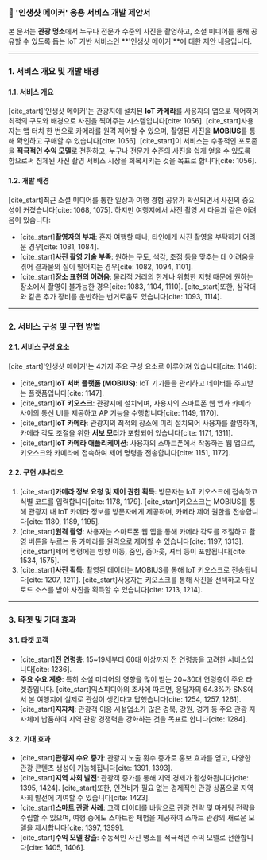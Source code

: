 ### 📸 '인생샷 메이커' 응용 서비스 개발 제안서

본 문서는 **관광 명소**에서 누구나 전문가 수준의 사진을 촬영하고, 소셜 미디어를 통해 공유할 수 있도록 돕는 IoT 기반 서비스인 **'인생샷 메이커'**에 대한 제안 내용입니다.

---

### 1. 서비스 개요 및 개발 배경

#### 1.1. 서비스 개요
[cite_start]'인생샷 메이커'는 관광지에 설치된 **IoT 카메라**를 사용자의 앱으로 제어하여 최적의 구도와 배경으로 사진을 찍어주는 시스템입니다[cite: 1056]. [cite_start]사용자는 앱 터치 한 번으로 카메라를 원격 제어할 수 있으며, 촬영된 사진을 **MOBIUS**를 통해 확인하고 구매할 수 있습니다[cite: 1056]. [cite_start]이 서비스는 수동적인 포토존을 **적극적인 수익 모델**로 전환하고, 누구나 전문가 수준의 사진을 쉽게 얻을 수 있도록 함으로써 침체된 사진 촬영 서비스 시장을 회복시키는 것을 목표로 합니다[cite: 1056].

#### 1.2. 개발 배경
[cite_start]최근 소셜 미디어를 통한 일상과 여행 경험 공유가 확산되면서 사진의 중요성이 커졌습니다[cite: 1068, 1075]. 하지만 여행지에서 사진 촬영 시 다음과 같은 어려움이 있습니다:
* [cite_start]**촬영자의 부재**: 혼자 여행할 때나, 타인에게 사진 촬영을 부탁하기 어려운 경우[cite: 1081, 1084].
* [cite_start]**사진 촬영 기술 부족**: 원하는 구도, 색감, 초점 등을 맞추는 데 어려움을 겪어 결과물의 질이 떨어지는 경우[cite: 1082, 1094, 1101].
* [cite_start]**장소 표현의 어려움**: 물리적 거리의 한계나 위험한 지형 때문에 원하는 장소에서 촬영이 불가능한 경우[cite: 1083, 1104, 1110]. [cite_start]또한, 삼각대와 같은 추가 장비를 운반하는 번거로움도 있습니다[cite: 1093, 1114].

---

### 2. 서비스 구성 및 구현 방법

#### 2.1. 서비스 구성 요소
[cite_start]'인생샷 메이커'는 4가지 주요 구성 요소로 이루어져 있습니다[cite: 1146]:
* [cite_start]**IoT 서버 플랫폼 (MOBIUS)**: IoT 기기들을 관리하고 데이터를 주고받는 플랫폼입니다[cite: 1147].
* [cite_start]**IoT 키오스크**: 관광지에 설치되며, 사용자의 스마트폰 웹 앱과 카메라 사이의 통신 UI를 제공하고 AP 기능을 수행합니다[cite: 1149, 1170].
* [cite_start]**IoT 카메라**: 관광지의 최적의 장소에 미리 설치되어 사용자를 촬영하며, 카메라 각도 조절을 위한 **서보 모터**가 포함되어 있습니다[cite: 1171, 1311].
* [cite_start]**IoT 카메라 애플리케이션**: 사용자의 스마트폰에서 작동하는 웹 앱으로, 키오스크와 카메라에 접속하여 제어 명령을 전송합니다[cite: 1151, 1172].

#### 2.2. 구현 시나리오
1.  [cite_start]**카메라 정보 요청 및 제어 권한 획득**: 방문자는 IoT 키오스크에 접속하고 식별 코드를 입력합니다[cite: 1178, 1179]. [cite_start]키오스크는 MOBIUS를 통해 관광지 내 IoT 카메라 정보를 방문자에게 제공하며, 카메라 제어 권한을 전송합니다[cite: 1180, 1189, 1195].
2.  [cite_start]**원격 촬영**: 사용자는 스마트폰 웹 앱을 통해 카메라 각도를 조절하고 촬영 버튼을 누르는 등 카메라를 원격으로 제어할 수 있습니다[cite: 1197, 1313]. [cite_start]제어 명령에는 방향 이동, 줌인, 줌아웃, 셔터 등이 포함됩니다[cite: 1534, 1575].
3.  [cite_start]**사진 획득**: 촬영된 데이터는 MOBIUS를 통해 IoT 키오스크로 전송됩니다[cite: 1207, 1211]. [cite_start]사용자는 키오스크를 통해 사진을 선택하고 다운로드 소스를 받아 사진을 획득할 수 있습니다[cite: 1213, 1214].

---

### 3. 타겟 및 기대 효과

#### 3.1. 타겟 고객
* [cite_start]**전 연령층**: 15~19세부터 60대 이상까지 전 연령층을 고려한 서비스입니다[cite: 1236].
* **주요 수요 계층**: 특히 소셜 미디어의 영향을 많이 받는 20~30대 연령층이 주요 타겟층입니다. [cite_start]익스피디아의 조사에 따르면, 응답자의 64.3%가 SNS에서 본 여행지에 실제로 관심이 생긴다고 답했습니다[cite: 1254, 1257, 1261].
* [cite_start]**지자체**: 관광객 이용 시설업소가 많은 경북, 강원, 경기 등 주요 관광 지자체에 납품하여 지역 관광 경쟁력을 강화하는 것을 목표로 합니다[cite: 1284].

#### 3.2. 기대 효과
* [cite_start]**관광지 수요 증가**: 관광지 노출 횟수 증가로 홍보 효과를 얻고, 다양한 관광 콘텐츠 생성이 가능해집니다[cite: 1391, 1393].
* [cite_start]**지역 사회 발전**: 관광객 증가를 통해 지역 경제가 활성화됩니다[cite: 1395, 1424]. [cite_start]또한, 인건비가 필요 없는 경제적인 관광 상품으로 지역 사회 발전에 기여할 수 있습니다[cite: 1423].
* [cite_start]**스마트 관광 사례**: 고객 데이터를 바탕으로 관광 전략 및 마케팅 전략을 수립할 수 있으며, 여행 중에도 스마트한 체험을 제공하여 스마트 관광의 새로운 모델을 제시합니다[cite: 1397, 1399].
* [cite_start]**수익 모델 창출**: 수동적인 사진 명소를 적극적인 수익 모델로 전환합니다[cite: 1405, 1406].
